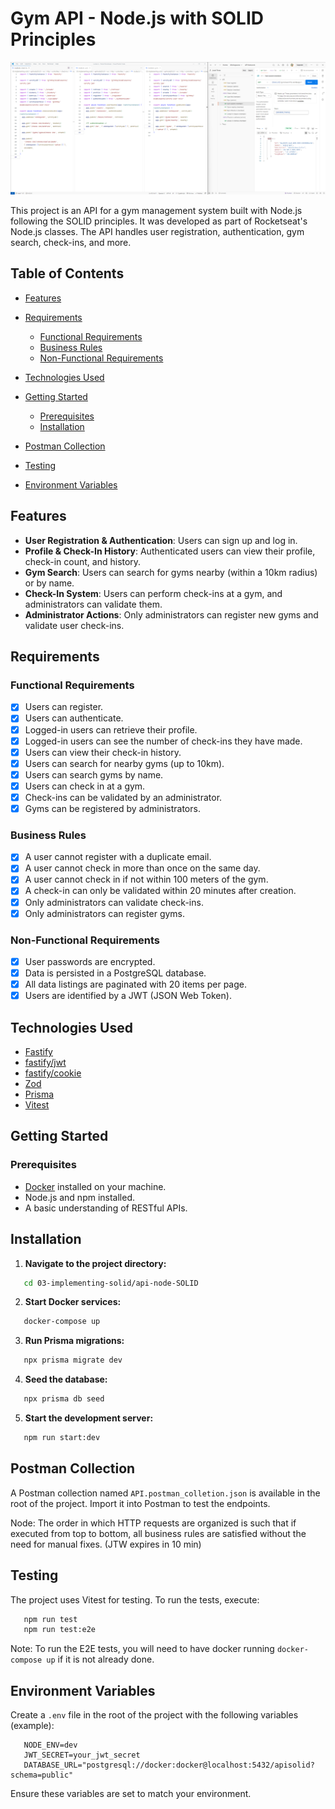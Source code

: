 # Gym API - Node.js with SOLID Principles

![API Screenshot](screenshots/image.png)

This project is an API for a gym management system built with Node.js following the SOLID principles. It was developed as part of Rocketseat's Node.js classes. The API handles user registration, authentication, gym search, check-ins, and more.

## Table of Contents

-  [Features](#features)
-  [Requirements](#requirements)

   -  [Functional Requirements](#functional-requirements)
   -  [Business Rules](#business-rules)
   -  [Non-Functional Requirements](#non-functional-requirements)

-  [Technologies Used](#technologies-used)
-  [Getting Started](#getting-started)

   -  [Prerequisites](#prerequisites)
   -  [Installation](#installation)

-  [Postman Collection](#postman-collection)
-  [Testing](#testing)
-  [Environment Variables](#environment-variables)

## Features

-  **User Registration & Authentication**: Users can sign up and log in.
-  **Profile & Check-In History**: Authenticated users can view their profile, check-in count, and history.
-  **Gym Search**: Users can search for gyms nearby (within a 10km radius) or by name.
-  **Check-In System**: Users can perform check-ins at a gym, and administrators can validate them.
-  **Administrator Actions**: Only administrators can register new gyms and validate user check-ins.

## Requirements

### Functional Requirements

-  [x] Users can register.
-  [x] Users can authenticate.
-  [x] Logged-in users can retrieve their profile.
-  [x] Logged-in users can see the number of check-ins they have made.
-  [x] Users can view their check-in history.
-  [x] Users can search for nearby gyms (up to 10km).
-  [x] Users can search gyms by name.
-  [x] Users can check in at a gym.
-  [x] Check-ins can be validated by an administrator.
-  [x] Gyms can be registered by administrators.

### Business Rules

-  [x] A user cannot register with a duplicate email.
-  [x] A user cannot check in more than once on the same day.
-  [x] A user cannot check in if not within 100 meters of the gym.
-  [x] A check-in can only be validated within 20 minutes after creation.
-  [x] Only administrators can validate check-ins.
-  [x] Only administrators can register gyms.

### Non-Functional Requirements

-  [x] User passwords are encrypted.
-  [x] Data is persisted in a PostgreSQL database.
-  [x] All data listings are paginated with 20 items per page.
-  [x] Users are identified by a JWT (JSON Web Token).

## Technologies Used

-  [Fastify](https://www.fastify.io/)
-  [fastify/jwt](https://github.com/fastify/fastify-jwt)
-  [fastify/cookie](https://github.com/fastify/fastify-cookie)
-  [Zod](https://zod.dev/)
-  [Prisma](https://www.prisma.io/)
-  [Vitest](https://vitest.dev/)

## Getting Started

### Prerequisites

-  [Docker](https://www.docker.com/) installed on your machine.
-  Node.js and npm installed.
-  A basic understanding of RESTful APIs.

## Installation

1. **Navigate to the project directory:**

```bash
   cd 03-implementing-solid/api-node-SOLID
```

2. **Start Docker services:**

```bash
   docker-compose up
```

3. **Run Prisma migrations:**

```bash
   npx prisma migrate dev
```

4. **Seed the database:**

```bash
   npx prisma db seed
```

5. **Start the development server:**

```bash
   npm run start:dev
```

## Postman Collection

A Postman collection named `API.postman_colletion.json` is available in the root of the project. Import it into Postman to test the endpoints.

Node: The order in which HTTP requests are organized is such that if executed from top to bottom, all business rules are satisfied without the need for manual fixes. (JTW expires in 10 min)

## Testing

The project uses Vitest for testing. To run the tests, execute:

```bash
   npm run test
   npm run test:e2e
```

Note: To run the E2E tests, you will need to have docker running `docker-compose up` if it is not already done.

## Environment Variables

Create a `.env` file in the root of the project with the following variables (example):

```env
   NODE_ENV=dev
   JWT_SECRET=your_jwt_secret
   DATABASE_URL="postgresql://docker:docker@localhost:5432/apisolid?schema=public"
```

Ensure these variables are set to match your environment.

